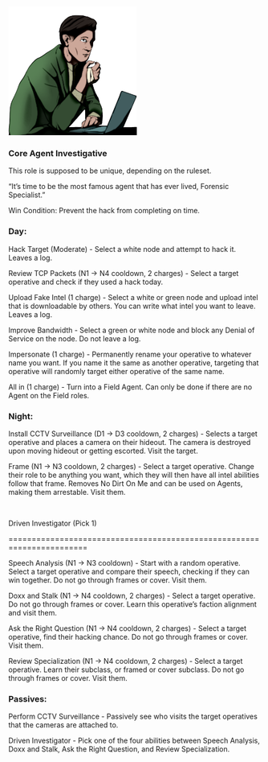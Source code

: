 ![forensicspecialist.png](Images/forensicspecialist.png)

### **Core Agent Investigative**

This role is supposed to be unique, depending on the ruleset.

“It’s time to be the most famous agent that has ever lived, Forensic Specialist.”

Win Condition: Prevent the hack from completing on time.

### **Day:**

Hack Target (Moderate) - Select a white node and attempt to hack it. Leaves a log.

Review TCP Packets (N1 -> N4 cooldown, 2 charges) - Select a target operative and check if they used a hack today.

Upload Fake Intel (1 charge) - Select a white or green node and upload intel that is downloadable by others. You can write what intel you want to leave. Leaves a log.

Improve Bandwidth - Select a green or white node and block any Denial of Service on the node. Do not leave a log.

Impersonate (1 charge) - Permanently rename your operative to whatever name you want. If you name it the same as another operative, targeting that operative will randomly target either operative of the same name.

All in (1 charge) - Turn into a Field Agent. Can only be done if there are no Agent on the Field roles.

### **Night:**

Install CCTV Surveillance (D1 -> D3 cooldown, 2 charges) - Selects a target operative and places a camera on their hideout. The camera is destroyed upon moving hideout or getting escorted. Visit the target.

Frame (N1 -> N3 cooldown, 2 charges) - Select a target operative. Change their role to be anything you want, which they will then have all intel abilities follow that frame. Removes No Dirt On Me and can be used on Agents, making them arrestable. Visit them.

<br>

Driven Investigator (Pick 1)

=======================================================================

Speech Analysis (N1 -> N3 cooldown) - Start with a random operative. Select a target operative and compare their speech, checking if they can win together. Do not go through frames or cover. Visit them.

Doxx and Stalk (N1 -> N4 cooldown, 2 charges) - Select a target operative. Do not go through frames or cover. Learn this operative’s faction alignment and visit them.

Ask the Right Question (N1 -> N4 cooldown, 2 charges) - Select a target operative, find their hacking chance. Do not go through frames or cover. Visit them.

Review Specialization (N1 -> N4 cooldown, 2 charges) - Select a target operative. Learn their subclass, or framed or cover subclass. Do not go through frames or cover. Visit them.

### **Passives:**

Perform CCTV Surveillance - Passively see who visits the target operatives that the cameras are attached to.

Driven Investigator - Pick one of the four abilities between Speech Analysis, Doxx and Stalk, Ask the Right Question, and Review Specialization.